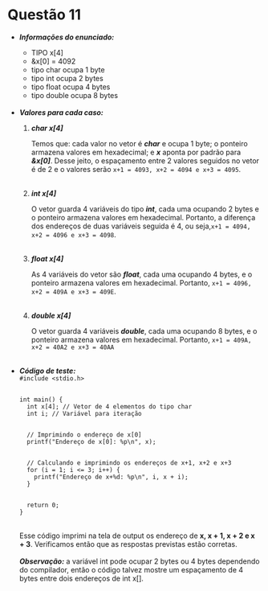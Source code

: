 # Questão 11
<ul>
  <li><strong><em>Informações do enunciado:</em></strong></li>
    <ul>
      <li>TIPO x[4]</li>
      <li>&x[0] = 4092</li>
      <li>tipo char ocupa 1 byte</li>
      <li>tipo int ocupa 2 bytes</li>
      <li>tipo float ocupa 4 bytes</li>
      <li>tipo double ocupa 8 bytes</li>
    </ul>
<br>
  <li><strong><em>Valores para cada caso:</em></strong></li>
  <ol>
    <li><strong><em>char x[4]</em></strong></li>
      <p>Temos que: cada valor no vetor é <em><strong>char</strong></em> e ocupa 1 byte; o ponteiro armazena valores em hexadecimal; e <strong><em>x</em></strong> aponta por padrão para <em><strong>&x[0]</strong></em>. 
        Desse jeito, o espaçamento entre 2 valores seguidos no vetor é de 2 e o valores serão <code>x+1 = 4093, x+2 = 4094 e x+3 = 4095</code>.</p>
      <br>
    <li><strong><em>int x[4]</em></strong></li>
      <p>O vetor guarda 4 variáveis do tipo <strong><em>int</em></strong>, cada uma ocupando 2 bytes e o ponteiro armazena valores em hexadecimal.
        Portanto, a diferença dos endereços de duas variáveis seguida é 4, ou seja,<code>x+1 = 4094, x+2 = 4096 e x+3 = 4098</code>.</p>
      <br>
    <li><strong><em>float x[4]</em></strong></li>
      <p>As 4 variáveis do vetor são <strong><em>float</em></strong>, cada uma ocupando 4 bytes, e o ponteiro armazena valores em hexadecimal.
        Portanto, <code>x+1 = 4096, x+2 = 409A e x+3 = 409E</code>.</p>
      <br>
    <li><strong><em>double x[4]</em></strong></li>
    <p>O vetor guarda 4 variáveis <strong><em>double</em></strong>, cada uma ocupando 8 bytes, e o ponteiro armazena valores em hexadecimal.
      Portanto, <code>x+1 = 409A, x+2 = 40A2 e x+3 = 40AA</code>
    </p>
  </ol>
<br>
  <li><strong><em>Código de teste:</em></strong></li>
<code>#include &ltstdio.h>
<br>
int main() {
  int x[4]; // Vetor de 4 elementos do tipo char
  int i; // Variável para iteração
<br>
  // Imprimindo o endereço de x[0]
  printf("Endereço de x[0]: %p\n", x);
<br>
  // Calculando e imprimindo os endereços de x+1, x+2 e x+3
  for (i = 1; i &lt= 3; i++) {
    printf("Endereço de x+%d: %p\n", i, x + i);
  }
<br>
  return 0;
}</code>
    <br>
    <br>
    <p>Esse código imprimi na tela de output os endereço de <strong>x, x + 1, x + 2 e x + 3<em></em></strong>. Verificamos então que as respostas previstas estão corretas.
      <br><br>
    <strong><em>Observação:</em></strong> a variável int pode ocupar 2 bytes ou 4 bytes dependendo do compilador, então o código talvez mostre um espaçamento de 4 bytes entre dois
      endereços de int x[].
    </p>
  </ul>
